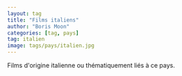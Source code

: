 ```yaml
---
layout: tag
title: "Films italiens"
author: "Boris Moon"
categories: [tag, pays]
tag: italien
image: tags/pays/italien.jpg
---
```


Films d'origine italienne ou thématiquement liés à ce pays.
